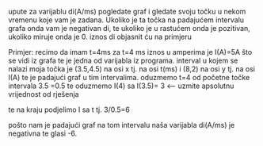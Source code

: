 upute za varijablu di(A/ms)
pogledate graf i gledate svoju točku u nekom vremenu koje vam je zadana. Ukoliko je ta točka na padajućem intervalu grafa onda vam je negativan di, te ukoliko je u rastućem onda je pozitivan, ukoliko miruje onda je 0. iznos di objasnit ću na primjeru 

Primjer:
recimo da imam t=4ms
za t=4 ms iznos u amperima je I(A)=5A što se vidi iz grafa te je jedna od varijabla iz programa.
interval u kojem se nalazi moja točka je (3.5,4.5) na osi x tj. na osi t(ms) i (8,2) na osi y tj. na osi I(A) te je padajući graf u tim intervalima.
oduzmemo t=4 od početne točke intervala 3.5 =0.5
te oduzmemo I(4) sa I(3.5)= 3 <-- uzmite apsolutnu vrijednost od rješenja

te na kraju podjelimo  I sa t tj. 3/0.5=6

pošto nam je padajući graf na tom intervalu naša varijabla di(A/ms) je negativna te glasi -6.

